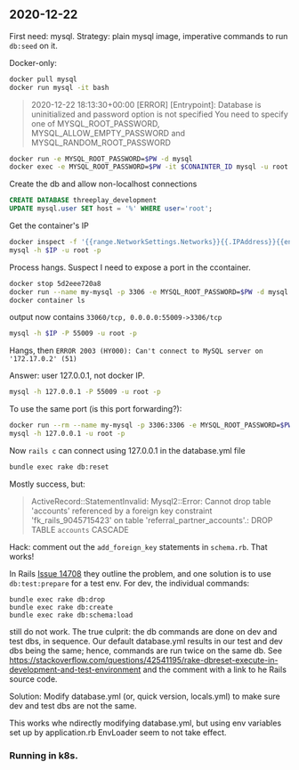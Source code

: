 ## 2020-12-22

First need: mysql. Strategy: plain mysql image, imperative commands to run `db:seed` on it.

Docker-only:

```sh
docker pull mysql
docker run mysql -it bash
```

>  2020-12-22 18:13:30+00:00 [ERROR] [Entrypoint]: Database is uninitialized and password option is not specified
	You need to specify one of MYSQL_ROOT_PASSWORD, MYSQL_ALLOW_EMPTY_PASSWORD and MYSQL_RANDOM_ROOT_PASSWORD

```sh
docker run -e MYSQL_ROOT_PASSWORD=$PW -d mysql
docker exec -e MYSQL_ROOT_PASSWORD=$PW -it $CONAINTER_ID mysql -u root -p
```

Create the db and allow non-localhost connections

```sql
CREATE DATABASE threeplay_development
UPDATE mysql.user SET host = '%' WHERE user='root';
```

Get the container's IP

```sh
docker inspect -f '{{range.NetworkSettings.Networks}}{{.IPAddress}}{{end}}' $CONTAINER_ID
mysql -h $IP -u root -p
```

Process hangs. Suspect I need to expose a port in the ccontainer.

```sh
docker stop 5d2eee720a8
docker run --name my-mysql -p 3306 -e MYSQL_ROOT_PASSWORD=$PW -d mysql
docker container ls
```

output now contains `33060/tcp, 0.0.0.0:55009->3306/tcp`

```sh
mysql -h $IP -P 55009 -u root -p
```

Hangs, then `ERROR 2003 (HY000): Can't connect to MySQL server on '172.17.0.2' (51)`

Answer: user 127.0.0.1, not docker IP.

```sh
mysql -h 127.0.0.1 -P 55009 -u root -p
```

To use the same port (is this port forwarding?):

```sh
docker run --rm --name my-mysql -p 3306:3306 -e MYSQL_ROOT_PASSWORD=$PW -d mysql
mysql -h 127.0.0.1 -u root -p
```

Now `rails c` can connect using 127.0.0.1 in the database.yml file

```sh
bundle exec rake db:reset
```

Mostly success, but:

> ActiveRecord::StatementInvalid: Mysql2::Error: Cannot drop table 'accounts' referenced by a foreign key constraint 'fk_rails_9045715423' on table 'referral_partner_accounts'.: DROP TABLE `accounts` CASCADE

Hack: comment out the `add_foreign_key` statements in `schema.rb`. That works!

In Rails [Issue 14708](https://github.com/rails/rails/issues/14708) they outline the problem, and one solution is to use `db:test:prepare` for a test env. For dev, the individual commands:

```
bundle exec rake db:drop
bundle exec rake db:create
bundle exec rake db:schema:load
```

still do not work. The true culprit: the db commands are done on dev and test dbs, in sequence. Our default database.yml results in our test and dev dbs being the same; hence, commands are run twice on the same db. See https://stackoverflow.com/questions/42541195/rake-dbreset-execute-in-development-and-test-environment and the comment with a link to he Rails source code.

Solution: Modify database.yml (or, quick version, locals.yml) to make sure dev and test dbs are not the same.

This works whe ndirectly modifying database.yml, but using env variables set up by application.rb EnvLoader seem to not take effect.

### Running in k8s.
